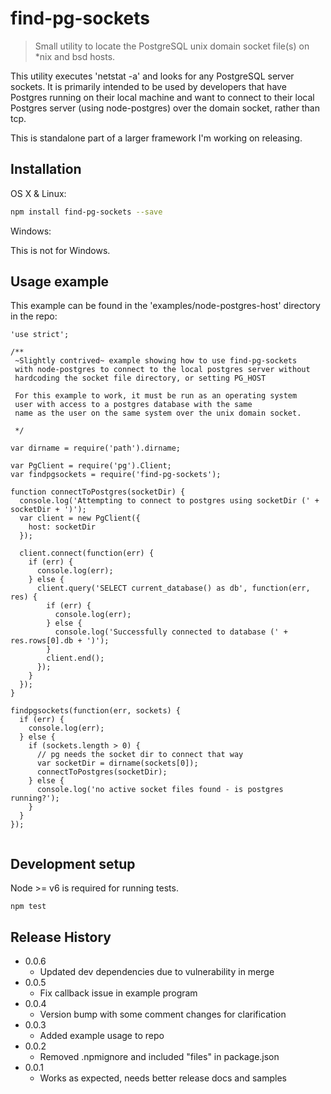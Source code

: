 # find-pg-sockets

> Small utility to locate the PostgreSQL unix domain socket file(s) on *nix and bsd hosts.

This utility executes 'netstat -a' and looks for any PostgreSQL server sockets.
It is primarily intended to be used by developers that have Postgres running on
their local machine and want to connect to their local Postgres server (using node-postgres)
over the domain socket, rather than tcp.

This is standalone part of a larger framework I'm working on releasing.

## Installation

OS X & Linux:

```sh
npm install find-pg-sockets --save
```

Windows:

This is not for Windows.

## Usage example

This example can be found in the 'examples/node-postgres-host' directory in the repo:

```
'use strict';

/**
 ~Slightly contrived~ example showing how to use find-pg-sockets
 with node-postgres to connect to the local postgres server without
 hardcoding the socket file directory, or setting PG_HOST

 For this example to work, it must be run as an operating system
 user with access to a postgres database with the same
 name as the user on the same system over the unix domain socket.

 */

var dirname = require('path').dirname;

var PgClient = require('pg').Client;
var findpgsockets = require('find-pg-sockets');

function connectToPostgres(socketDir) {
  console.log('Attempting to connect to postgres using socketDir (' + socketDir + ')');
  var client = new PgClient({
    host: socketDir
  });

  client.connect(function(err) {
    if (err) {
      console.log(err);
    } else {
      client.query('SELECT current_database() as db', function(err, res) {
        if (err) {
          console.log(err);
        } else {
          console.log('Successfully connected to database (' + res.rows[0].db + ')');
        }
        client.end();
      });
    }
  });
}

findpgsockets(function(err, sockets) {
  if (err) {
    console.log(err);
  } else {
    if (sockets.length > 0) {
      // pg needs the socket dir to connect that way
      var socketDir = dirname(sockets[0]);
      connectToPostgres(socketDir);
    } else {
      console.log('no active socket files found - is postgres running?');
    }
  }
});


```

## Development setup

Node >= v6 is required for running tests.

```
npm test
```

## Release History

* 0.0.6
    * Updated dev dependencies due to vulnerability in merge
* 0.0.5
    * Fix callback issue in example program
* 0.0.4
    * Version bump with some comment changes for clarification
* 0.0.3
    * Added example usage to repo
* 0.0.2
    * Removed .npmignore and included "files" in package.json
* 0.0.1
    * Works as expected, needs better release docs and samples
